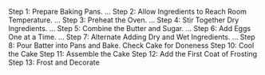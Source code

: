 Step 1: Prepare Baking Pans. ...
Step 2: Allow Ingredients to Reach Room Temperature. ...
Step 3: Preheat the Oven. ...
Step 4: Stir Together Dry Ingredients. ...
Step 5: Combine the Butter and Sugar. ...
Step 6: Add Eggs One at a Time. ...
Step 7: Alternate Adding Dry and Wet Ingredients. ...
Step 8: Pour Batter into Pans and Bake.
Check Cake for Doneness
Step 10: Cool the Cake
Step 11: Assemble the Cake
Step 12: Add the First Coat of Frosting
Step 13: Frost and Decorate
